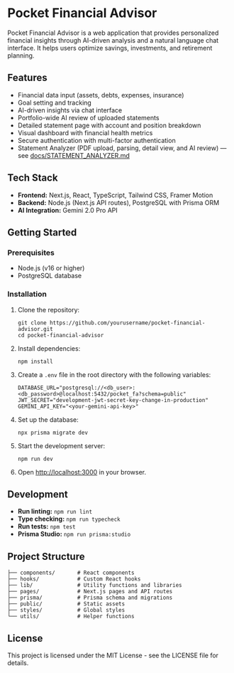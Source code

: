 # Pocket Financial Advisor

Pocket Financial Advisor is a web application that provides personalized financial insights through AI-driven analysis and a natural language chat interface. It helps users optimize savings, investments, and retirement planning.

## Features

- Financial data input (assets, debts, expenses, insurance)
- Goal setting and tracking
- AI-driven insights via chat interface
- Portfolio-wide AI review of uploaded statements
- Detailed statement page with account and position breakdown
- Visual dashboard with financial health metrics
- Secure authentication with multi-factor authentication
- Statement Analyzer (PDF upload, parsing, detail view, and AI review) — see [docs/STATEMENT_ANALYZER.md](docs/STATEMENT_ANALYZER.md)

## Tech Stack

- **Frontend:** Next.js, React, TypeScript, Tailwind CSS, Framer Motion
- **Backend:** Node.js (Next.js API routes), PostgreSQL with Prisma ORM
- **AI Integration:** Gemini 2.0 Pro API

## Getting Started

### Prerequisites

- Node.js (v16 or higher)
- PostgreSQL database

### Installation

1. Clone the repository:
   ```
   git clone https://github.com/yourusername/pocket-financial-advisor.git
   cd pocket-financial-advisor
   ```

2. Install dependencies:
   ```
   npm install
   ```

3. Create a `.env` file in the root directory with the following variables:
   ```dotenv
   DATABASE_URL="postgresql://<db_user>:<db_password>@localhost:5432/pocket_fa?schema=public"
   JWT_SECRET="development-jwt-secret-key-change-in-production"
   GEMINI_API_KEY="<your-gemini-api-key>"
   ```

4. Set up the database:
   ```
   npx prisma migrate dev
   ```

5. Start the development server:
   ```
   npm run dev
   ```

6. Open [http://localhost:3000](http://localhost:3000) in your browser.

## Development

- **Run linting:** `npm run lint`
- **Type checking:** `npm run typecheck`
- **Run tests:** `npm test`
- **Prisma Studio:** `npm run prisma:studio`

## Project Structure

```
├── components/       # React components
├── hooks/            # Custom React hooks
├── lib/              # Utility functions and libraries
├── pages/            # Next.js pages and API routes
├── prisma/           # Prisma schema and migrations
├── public/           # Static assets
├── styles/           # Global styles
└── utils/            # Helper functions
```

## License

This project is licensed under the MIT License - see the LICENSE file for details.